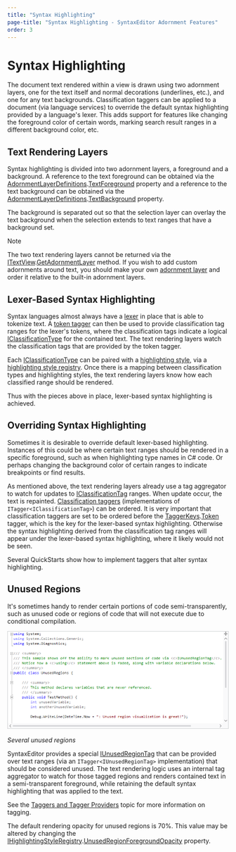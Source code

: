 ```yaml
---
title: "Syntax Highlighting"
page-title: "Syntax Highlighting - SyntaxEditor Adornment Features"
order: 3
---
```

# Syntax Highlighting

The document text rendered within a view is drawn using two adornment layers, one for the text itself and normal decorations (underlines, etc.), and one for any text backgrounds.  Classification taggers can be applied to a document (via language services) to override the default syntax highlighting provided by a language's lexer.  This adds support for features like changing the foreground color of certain words, marking search result ranges in a different background color, etc.

## Text Rendering Layers

Syntax highlighting is divided into two adornment layers, a foreground and a background.  A reference to the text foreground can be obtained via the [AdornmentLayerDefinitions](xref:ActiproSoftware.UI.WinForms.Controls.SyntaxEditor.Adornments.AdornmentLayerDefinitions).[TextForeground](xref:ActiproSoftware.UI.WinForms.Controls.SyntaxEditor.Adornments.AdornmentLayerDefinitions.TextForeground) property and a reference to the text background can be obtained via the [AdornmentLayerDefinitions](xref:ActiproSoftware.UI.WinForms.Controls.SyntaxEditor.Adornments.AdornmentLayerDefinitions).[TextBackground](xref:ActiproSoftware.UI.WinForms.Controls.SyntaxEditor.Adornments.AdornmentLayerDefinitions.TextBackground) property.

The background is separated out so that the selection layer can overlay the text background when the selection extends to text ranges that have a background set.

> [!NOTE]
> The two text rendering layers cannot be returned via the [ITextView](xref:ActiproSoftware.UI.WinForms.Controls.SyntaxEditor.ITextView).[GetAdornmentLayer](xref:ActiproSoftware.UI.WinForms.Controls.SyntaxEditor.ITextView.GetAdornmentLayer*) method.  If you wish to add custom adornments around text, you should make your own [adornment layer](adornment-layers.md) and order it relative to the built-in adornment layers.

## Lexer-Based Syntax Highlighting

Syntax languages almost always have a [lexer](../../text-parsing/lexing/index.md) in place that is able to tokenize text.  A [token tagger](../../text-parsing/tagging/taggers.md) can then be used to provide classification tag ranges for the lexer's tokens, where the classification tags indicate a logical [IClassificationType](xref:ActiproSoftware.Text.IClassificationType) for the contained text.  The text rendering layers watch the classification tags that are provided by the token tagger.

Each [IClassificationType](xref:ActiproSoftware.Text.IClassificationType) can be paired with a [highlighting style](../styles/highlighting-styles.md), via a [highlighting style registry](../styles/highlighting-style-registries.md).  Once there is a mapping between classification types and highlighting styles, the text rendering layers know how each classified range should be rendered.

Thus with the pieces above in place, lexer-based syntax highlighting is achieved.

## Overriding Syntax Highlighting

Sometimes it is desirable to override default lexer-based highlighting.  Instances of this could be where certain text ranges should be rendered in a specific foreground, such as when highlighting type names in C# code.  Or perhaps changing the background color of certain ranges to indicate breakpoints or find results.

As mentioned above, the text rendering layers already use a tag aggregator to watch for updates to [IClassificationTag](xref:ActiproSoftware.Text.Tagging.IClassificationTag) ranges.  When update occur, the text is repainted. [Classification taggers](../../text-parsing/tagging/taggers.md) (implementations of `ITagger<IClassificationTag>`) can be ordered.  It is very important that classification taggers are set to be ordered before the [TaggerKeys](xref:ActiproSoftware.Text.Tagging.TaggerKeys).[Token](xref:ActiproSoftware.Text.Tagging.TaggerKeys.Token) tagger, which is the key for the lexer-based syntax highlighting.  Otherwise the syntax highlighting derived from the classification tag ranges will appear under the lexer-based syntax highlighting, where it likely would not be seen.

Several QuickStarts show how to implement taggers that alter syntax highlighting.

## Unused Regions

It's sometimes handy to render certain portions of code semi-transparently, such as unused code or regions of code that will not execute due to conditional compilation.

![Screenshot](../../images/unused-regions.png)

*Several unused regions*

SyntaxEditor provides a special [IUnusedRegionTag](xref:ActiproSoftware.Text.Tagging.IUnusedRegionTag) that can be provided over text ranges (via an `ITagger<IUnusedRegionTag>` implementation) that should be considered unused.  The text rendering logic uses an internal tag aggregator to watch for those tagged regions and renders contained text in a semi-transparent foreground, while retaining the default syntax highlighting that was applied to the text.

See the [Taggers and Tagger Providers](../../text-parsing/tagging/taggers.md) topic for more information on tagging.

The default rendering opacity for unused regions is 70%.  This value may be altered by changing the [IHighlightingStyleRegistry](xref:ActiproSoftware.UI.WinForms.Controls.SyntaxEditor.Highlighting.IHighlightingStyleRegistry).[UnusedRegionForegroundOpacity](xref:ActiproSoftware.UI.WinForms.Controls.SyntaxEditor.Highlighting.IHighlightingStyleRegistry.UnusedRegionForegroundOpacity) property.

